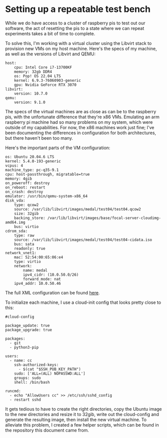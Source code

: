 # Setting up a repeatable test bench

While we do have access to a cluster of raspberry pis to test out our software, the act of resetting the pis to a state where we can repeat experiments takes a bit of time to complete. 

To solve this, I'm working with a virtual cluster using the Libvirt stack to provision new VMs on my host machine. Here's the specs of my machine, as well as the versions of Libvirt and QEMU:
```
host:
	cpu: Intel Core i7-13700KF
	memory: 32gb DDR4
	os: Pop! OS 22.04 LTS
	kernel: 6.9.3-76060903-generic
	gpu: Nvidia GeForce RTX 3070
libvirt:
	version: 10.7.0
qemu:
	version: 9.1.0
```

The specs of the virtual machines are as close as can be to the raspberry pis, with the unfortunate difference that they're x86 VMs. Emulating an arm raspberry pi machine had so many problems on my system, which were outside of my capabilities. For now, the x86 machines work just fine; I've been documenting the differences in configuration for both architectures, but there haven't been too many.

Here's the important parts of the VM configuration:
```
os: Ubuntu 20.04.6 LTS
kernel: 5.4.0-193-generic
vcpus: 4
machine_type: pc-q35-9.1
cpu: host-passthrough, migratable=true
memory: 4gib
on_poweroff: destroy
on_reboot: restart
on_crash: destroy
emulator: /usr/bin/qemu-system-x86_64
disk_vda:
	type: qcow2
	source: /var/lib/libvirt/images/medal/test04/test04.qcow2
	size: 32gib
	backing_store: /var/lib/libvirt/images/base/focal-server-cloudimg-amd64.img
	bus: virtio
cdrom_sda:
	type: raw
	source: /var/lib/libvirt/images/medal/test04/test04-cidata.iso
	bus: sata
	readonly: true
network_vnet1:
	mac: 52:54:00:65:06:e4
	type: virtio
	network: 
		name: medal 
		ipv4_cidr: (10.0.50.0/26)
		forward_mode: nat
	ipv4_addr: 10.0.50.46
```
The full XML configuration can be found [here](../resources/medal-test04.dump.xml).

To initialize each machine, I use a cloud-init config that looks pretty close to this:
```
#cloud-config

package_update: true
package_upgrade: true

packages:
  - git
  - python3-pip

users:
  - name: cc
    ssh-authorized-keys:
      - $(cat "$SSH_PUB_KEY_PATH")
    sudo: ['ALL=(ALL) NOPASSWD:ALL']
    groups: sudo
    shell: /bin/bash

runcmd:
  - echo "AllowUsers cc" >> /etc/ssh/sshd_config
  - restart sshd
```

It gets tedious to have to create the right directories, copy the Ubuntu image to the new directories and resize it to 32gib, write out the cloud-config and generate the resulting image, then install the new virtual machine. To alleviate this problem, I created a few helper scripts, which can be found in the repository this document came from.